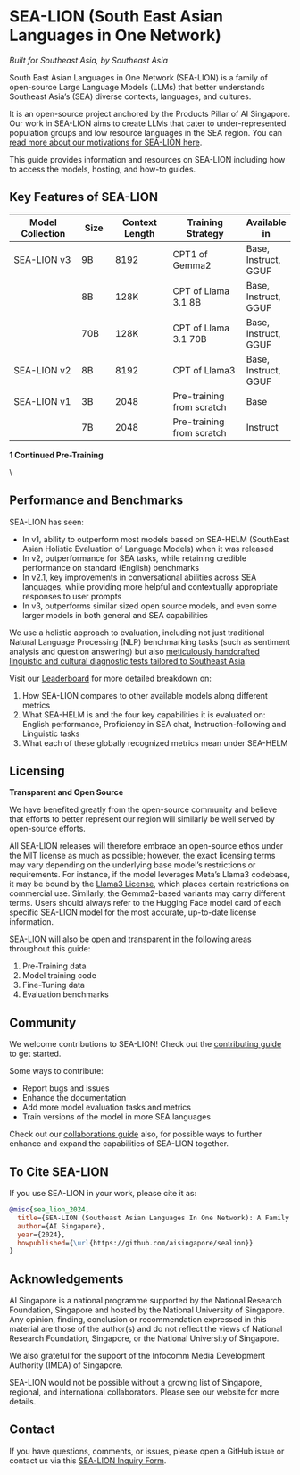 # SEA-LION (South East Asian Languages in One Network)

_Built for Southeast Asia, by Southeast Asia_

South East Asian Languages in One Network (SEA-LION) is a family of open-source Large Language Models (LLMs) that better understands Southeast Asia’s (SEA) diverse contexts, languages, and cultures.

It is an open-source project anchored by the Products Pillar of AI Singapore. Our work in SEA-LION aims to create LLMs that cater to under-represented population groups and low resource languages in the SEA region. You can [read more about our motivations for SEA-LION here](overview/why_sealion.md).

This guide provides information and resources on SEA-LION including how to access the models, hosting, and how-to guides.

## Key Features of SEA-LION

<table><thead><tr><th width="171">Model Collection</th><th width="73">Size</th><th width="151">Context Length</th><th width="234">Training Strategy</th><th>Available in</th></tr></thead><tbody><tr><td>SEA-LION v3</td><td>9B</td><td>8192</td><td>CPT1 of Gemma2</td><td>Base, Instruct, GGUF</td></tr><tr><td></td><td>8B</td><td>128K</td><td>CPT of Llama 3.1 8B</td><td>Base, Instruct, GGUF</td></tr><tr><td></td><td>70B</td><td>128K</td><td>CPT of Llama 3.1 70B</td><td>Base, Instruct, GGUF</td></tr><tr><td>SEA-LION v2</td><td>8B</td><td>8192</td><td>CPT of Llama3</td><td>Base, Instruct, GGUF</td></tr><tr><td>SEA-LION v1</td><td>3B</td><td>2048</td><td>Pre-training from scratch</td><td>Base</td></tr><tr><td></td><td>7B</td><td>2048</td><td>Pre-training from scratch</td><td>Instruct</td></tr></tbody></table>

**1 Continued Pre-Training**

\


## Performance and Benchmarks

SEA-LION has seen:

* In v1, ability to outperform most models based on SEA-HELM (SouthEast Asian Holistic Evaluation of Language Models) when it was released
* In v2, outperformance for SEA tasks, while retaining credible performance on standard (English) benchmarks
* In v2.1, key improvements in conversational abilities across SEA languages, while providing more helpful and contextually appropriate responses to user prompts
* In v3, outperforms similar sized open source models, and even some larger models in both general and SEA capabilities

We use a holistic approach to evaluation, including not just traditional Natural Language Processing (NLP) benchmarking tasks (such as sentiment analysis and question answering) but also [meticulously handcrafted linguistic and cultural diagnostic tests tailored to Southeast Asia](https://arxiv.org/abs/2309.06085v2).

Visit our [Leaderboard](https://leaderboard.sea-lion.ai/) for more detailed breakdown on:

1. How SEA-LION compares to other available models along different metrics
2. What SEA-HELM is and the four key capabilities it is evaluated on: English performance, Proficiency in SEA chat, Instruction-following and Linguistic tasks
3. What each of these globally recognized metrics mean under SEA-HELM

## Licensing

**Transparent and Open Source**

We have benefited greatly from the open-source community and believe that efforts to better represent our region will similarly be well served by open-source efforts.

All SEA-LION releases will therefore embrace an open-source ethos under the MIT license as much as possible; however, the exact licensing terms may vary depending on the underlying base model’s restrictions or requirements. For instance, if the model leverages Meta’s Llama3 codebase, it may be bound by the [Llama3 License](https://huggingface.co/meta-llama/Meta-Llama-3-8B/blob/main/LICENSE), which places certain restrictions on commercial use. Similarly, the Gemma2-based variants may carry different terms. Users should always refer to the Hugging Face model card of each specific SEA-LION model for the most accurate, up-to-date license information.

SEA-LION will also be open and transparent in the following areas throughout this guide:

1. Pre-Training data
2. Model training code
3. Fine-Tuning data
4. Evaluation benchmarks

## Community

We welcome contributions to SEA-LION! Check out the [contributing guide](overview/contributing.md) to get started.

Some ways to contribute:

* Report bugs and issues
* Enhance the documentation
* Add more model evaluation tasks and metrics
* Train versions of the model in more SEA languages

Check out our [collaborations guide](overview/collaboration.md) also, for possible ways to further enhance and expand the capabilities of SEA-LION together.

## To Cite SEA-LION

If you use SEA-LION in your work, please cite it as:

```bibtex
@misc{sea_lion_2024,
  title={SEA-LION (Southeast Asian Languages In One Network): A Family of Large Language Models for Southeast Asia},
  author={AI Singapore},
  year={2024},
  howpublished={\url{https://github.com/aisingapore/sealion}}
}
```

## Acknowledgements

AI Singapore is a national programme supported by the National Research Foundation, Singapore and hosted by the National University of Singapore. Any opinion, finding, conclusion or recommendation expressed in this material are those of the author(s) and do not reflect the views of National Research Foundation, Singapore, or the National University of Singapore.

We also grateful for the support of the Infocomm Media Development Authority (IMDA) of Singapore.

SEA-LION would not be possible without a growing list of Singapore, regional, and international collaborators. Please see our website for more details.

## Contact

If you have questions, comments, or issues, please open a GitHub issue or contact us via this [SEA-LION Inquiry Form](https://forms.gle/sLCUVb95wmGf43hi6).

